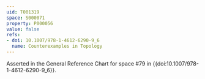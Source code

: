```yaml
---
uid: T001319
space: S000071
property: P000056
value: false
refs:
- doi: 10.1007/978-1-4612-6290-9_6
  name: Counterexamples in Topology
---
```


Asserted in the General Reference Chart for space #79 in
{{doi:10.1007/978-1-4612-6290-9_6}}.
